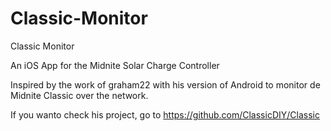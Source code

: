 # Classic-Monitor
Classic Monitor

An iOS App for the Midnite Solar Charge Controller

Inspired by the work of graham22 with his version of Android to monitor de Midnite Classic over the network.

If you wanto check his project, go to 
https://github.com/ClassicDIY/Classic
